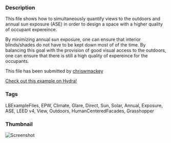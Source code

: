 ### Description 
This file shows how to simultaneously quantify views to the outdoors and annual sun exposure (ASE) in order to design a space with a higher quality of occupant expereince.

By minimizing annual sun exposure, one can ensure that interior blinds/shades do not have to be kept down most of of the time. By balancing this goal with the provision of good visual access to the outdoors, one can ensure that there is still a high quality of expereince for the occupants.

This file has been submitted by [chriswmackey](https://github.com/chriswmackey)

[Check out this example on Hydra!](http://hydrashare.github.io/hydra/viewer?owner=chriswmackey&fork=hydra_2&id=Maximizing_View_While_Minimizing_Sun_Exposure)
### Tags 
LBExampleFiles, EPW, Climate, Glare, Direct, Sun, Solar, Annual, Exposure, ASE, LEED v4, View, Outdoors, HumanCenteredFacades, Grasshopper
### Thumbnail 
![Screenshot](https://raw.githubusercontent.com/chriswmackey/hydra/master/Maximizing_View_While_Minimizing_Sun_Exposure/thumbnail.png)
